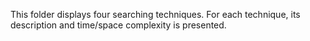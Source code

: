 This folder displays four searching techniques. For each technique, its description and time/space complexity is presented.
